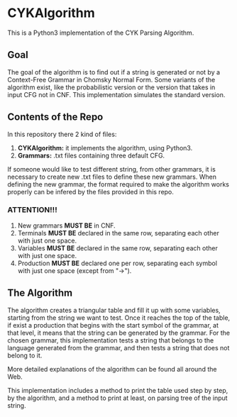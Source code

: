# CYKAlgorithm
This is a Python3 implementation of the CYK Parsing Algorithm.

## Goal
The goal of the algorithm is to find out if a string is generated or not by a Context-Free Grammar in Chomsky Normal Form.
Some variants of the algorithm exist, like the probabilistic version or the version that takes in input CFG not in CNF. This implementation simulates the standard version.

## Contents of the Repo
In this repository there 2 kind of files: 
1. **CYKAlgorithm:** it implements the algorithm, using Python3.
2. **Grammars:** .txt files containing three default CFG.

If someone would like to test different string, from other grammars, it is necessary to create new .txt files to define these new grammars. When defining the new grammar, the format required to make the algorithm works properly can be infered by the files provided in this repo.

### ATTENTION!!!
1. New grammars **MUST BE** in CNF. 
2. Terminals **MUST BE** declared in the same row, separating each other with just one space.
3. Variables **MUST BE** declared in the same row, separating each other with just one space. 
4. Production **MUST BE** declared one per row, separating each symbol with just one space (except from "->").

## The Algorithm
The algorithm creates a triangular table and fill it up with some variables, starting from the string we want to test. Once it reaches the top of the table, if exist a production that begins with the start symbol of the grammar, at that level, it means that the string can be generated by the grammar. For the chosen grammar, this implementation tests a string that belongs to the language generated from the grammar, and then tests a string that does not belong to it.

More detailed explanations of the algorithm can be found all around the Web.

This implementation includes a method to print the table used step by step, by the algorithm, and a method to print at least, on parsing tree of the input string.
